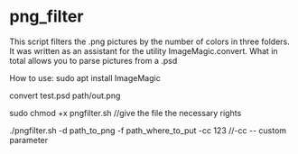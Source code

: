 # png_filter
This script filters the .png pictures by the number of colors in three folders. It was written as an assistant for the utility ImageMagic.convert. What in total allows you to parse pictures from a .psd

How to use: 
sudo apt install ImageMagic

convert test.psd path/out.png

sudo chmod +x pngfilter.sh //give the file the necessary rights

./pngfilter.sh -d path_to_png -f path_where_to_put -cc 123 //-cc -- custom parameter
